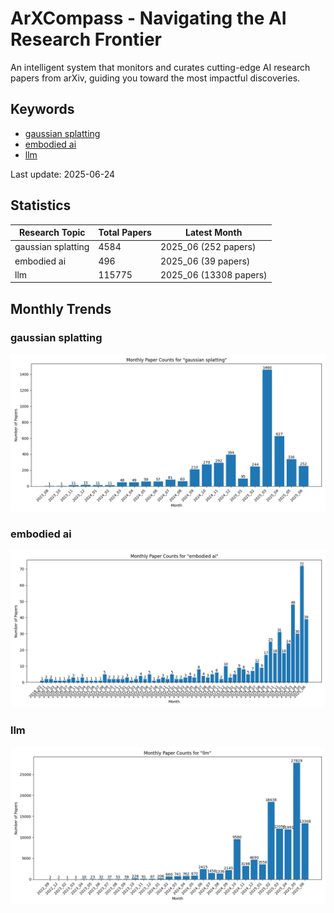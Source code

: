 # ArXCompass - Navigating the AI Research Frontier
An intelligent system that monitors and curates cutting-edge AI research papers from arXiv, guiding you toward the most impactful discoveries.

## Keywords

- [gaussian splatting](gaussian_splatting/)
- [embodied ai](embodied_ai/)
- [llm](llm/)

Last update: 2025-06-24

## Statistics

| Research Topic | Total Papers | Latest Month |
| --- | --- | --- |
| gaussian splatting | 4584 | 2025_06 (252 papers) |
| embodied ai | 496 | 2025_06 (39 papers) |
| llm | 115775 | 2025_06 (13308 papers) |

## Monthly Trends

### gaussian splatting

![Monthly Paper Counts for gaussian splatting](gaussian_splatting/monthly_stats.png)

### embodied ai

![Monthly Paper Counts for embodied ai](embodied_ai/monthly_stats.png)

### llm

![Monthly Paper Counts for llm](llm/monthly_stats.png)

